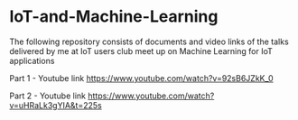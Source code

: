 # IoT-and-Machine-Learning
The following repository consists of documents and video links of the talks delivered by me at IoT users club meet up on Machine Learning for IoT applications 

Part 1 - Youtube link
https://www.youtube.com/watch?v=92sB6JZkK_0

Part 2 - Youtube link
https://www.youtube.com/watch?v=uHRaLk3gYIA&t=225s
